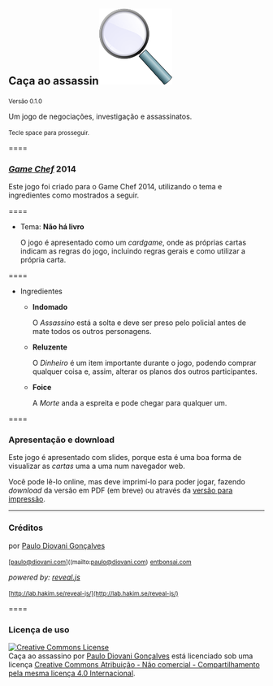 ## Caça ao assassin![lupa](slides/img/lupe.png) <!-- .element: class="no-border inline" -->
<!-- .element: class="relative" -->

<small>Versão 0.1.0</small>

Um jogo de negociações, investigação e assassinatos.

<small>Tecle <span class="key">space</span> para prosseguir.</small>

====

### _[Game Chef](http://www.gamechef.com.br/)_ 2014

Este jogo foi criado para o Game Chef 2014, utilizando o tema e ingredientes 
como mostrados a seguir.

====

* Tema: **Não há livro**

    O jogo é apresentado como um _cardgame_, onde as próprias cartas indicam as regras do jogo,
    incluindo regras gerais e como utilizar a própria carta.

====

* Ingredientes

    * **Indomado**

        O _Assassino_ está a solta e deve ser preso pelo policial antes de mate todos os outros personagens.

    * **Reluzente**

        O _Dinheiro_ é um item importante durante o jogo, podendo comprar qualquer coisa e, assim, alterar os planos dos outros participantes.

    * **Foice**

        A _Morte_ anda a espreita e pode chegar para qualquer um.

====

### Apresentação e download

Este jogo é apresentado com slides, porque esta é uma boa forma de visualizar as _cartas_
uma a uma num navegador web.

Você pode lê-lo online, mas deve imprimí-lo para poder jogar, fazendo _download_ da 
versão em PDF (em breve) ou através da [versão para impressão](http://cacaaoassassino.entbonsai.com?print-pdf).

----

### Créditos

por [Paulo Diovani Gonçalves](mailto:paulo@diovani.com)

<small>[paulo@diovani.com]((mailto:paulo@diovani.com)</small>
<small>[entbonsai.com](http://entbonsai.com)</small>

_powered by: [reveal.js](http://lab.hakim.se/reveal-js/)_

<small>[http://lab.hakim.se/reveal-js/](http://lab.hakim.se/reveal-js/)</small>

====

### Licença de uso

<a rel="license" href="http://creativecommons.org/licenses/by-nc-sa/4.0/"><img alt="Creative Commons License" style="border-width:0" src="http://i.creativecommons.org/l/by-nc-sa/4.0/88x31.png" /></a><br /><span xmlns:dct="http://purl.org/dc/terms/" href="http://purl.org/dc/dcmitype/Text" property="dct:title" rel="dct:type">Caça ao assassino</span> por <a xmlns:cc="http://creativecommons.org/ns#" href="http://entbonsai.com" property="cc:attributionName" rel="cc:attributionURL">Paulo Diovani Gonçalves</a> está licenciado sob uma licença <a rel="license" href="http://creativecommons.org/licenses/by-nc-sa/4.0/">Creative Commons Atribuição - Não comercial - Compartilhamento pela mesma licença 4.0 Internacional</a>.